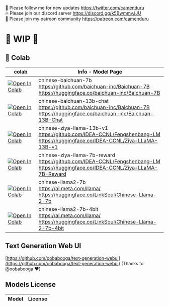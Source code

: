🐣 Please follow me for new updates https://twitter.com/camenduru <br />
🔥 Please join our discord server https://discord.gg/k5BwmmvJJU <br />
🥳 Please join my patreon community https://patreon.com/camenduru <br />

# 🚦 WIP 🚦

## 🦒 Colab
| colab | Info - Model Page
| --- | --- |
[![Open In Colab](https://colab.research.google.com/assets/colab-badge.svg)](https://colab.research.google.com/github/camenduru/japanese-text-generation-webui-colab/blob/main/chinese-baichuan-7b.ipynb) | chinese-baichuan-7b <br /> https://github.com/baichuan-inc/Baichuan-7B <br /> https://huggingface.co/baichuan-inc/Baichuan-7B
[![Open In Colab](https://colab.research.google.com/assets/colab-badge.svg)](https://colab.research.google.com/github/camenduru/japanese-text-generation-webui-colab/blob/main/chinese-baichuan-13b-chat.ipynb) | chinese-baichuan-13b-chat <br /> https://github.com/baichuan-inc/Baichuan-7B <br /> https://huggingface.co/baichuan-inc/Baichuan-13B-Chat
[![Open In Colab](https://colab.research.google.com/assets/colab-badge.svg)](https://colab.research.google.com/github/camenduru/japanese-text-generation-webui-colab/blob/main/chinese-ziya-llama-13b-v1.ipynb) | chinese-ziya-llama-13b-v1 <br /> https://github.com/IDEA-CCNL/Fengshenbang-LM <br /> https://huggingface.co/IDEA-CCNL/Ziya-LLaMA-13B-v1
[![Open In Colab](https://colab.research.google.com/assets/colab-badge.svg)](https://colab.research.google.com/github/camenduru/japanese-text-generation-webui-colab/blob/main/chinese-ziya-llama-7b-reward.ipynb) | chinese-ziya-llama-7b-reward <br /> https://github.com/IDEA-CCNL/Fengshenbang-LM <br /> https://huggingface.co/IDEA-CCNL/Ziya-LLaMA-7B-Reward
[![Open In Colab](https://colab.research.google.com/assets/colab-badge.svg)](https://colab.research.google.com/github/camenduru/japanese-text-generation-webui-colab/blob/main/chinese-llama2-7b.ipynb) | chinese-llama2-7b <br /> https://ai.meta.com/llama/ <br /> https://huggingface.co/LinkSoul/Chinese-Llama-2-7b
[![Open In Colab](https://colab.research.google.com/assets/colab-badge.svg)](https://colab.research.google.com/github/camenduru/japanese-text-generation-webui-colab/blob/main/chinese-llama2-7b-4bit.ipynb) | chinese-llama2-7b-4bit <br /> https://ai.meta.com/llama/ <br /> https://huggingface.co/LinkSoul/Chinese-Llama-2-7b-4bit

## Text Generation Web UI
[https://github.com/oobabooga/text-generation-webui](https://github.com/oobabooga/text-generation-webui) (Thanks to @oobabooga ❤)

## Models License
| Model | License
| --- | --- |
